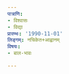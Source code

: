 ```yaml
---
पात्राणि:
- विश्वासः
- विद्या
प्रारम्भः: '1990-11-01'
लिङ्गम्: नचिकेत+आह्वानम्
विषयः:
- बाल-भावः

---
```

